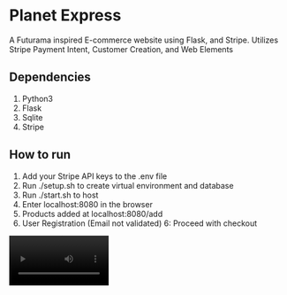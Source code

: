 # Planet Express 
A Futurama inspired E-commerce website using Flask, and Stripe. 
Utilizes Stripe Payment Intent, Customer Creation, and Web Elements
  
## Dependencies ##
1. Python3
2. Flask
3. Sqlite
4. Stripe

## How to run ##
1. Add your Stripe API keys to the .env file
2. Run ./setup.sh to create virtual environment and database
3. Run ./start.sh to host
4. Enter localhost:8080 in the browser
5. Products added at localhost:8080/add
6. User Registration (Email not validated)
6: Proceed with checkout


<video src='https://streamable.com/lxy1a0' width=180/>
